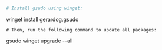```PowerShell

# Install gsudo using winget:
```
winget install gerardog.gsudo
```
# Then, run the following command to update all packages:
```
gsudo winget upgrade --all


